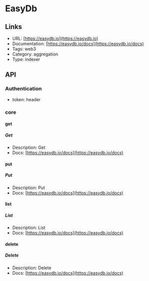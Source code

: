 # EasyDb

## Links

* URL: [https://easydb.io](https://easydb.io)
* Documentation: [https://easydb.io/docs](https://easydb.io/docs)
* Tags: web3
* Category: aggregation
* Type: indexer

## API

### Authentication

* token: header

### core

#### get

##### Get

* Description: Get
* Docs: [https://easydb.io/docs](https://easydb.io/docs)

#### put

##### Put

* Description: Put
* Docs: [https://easydb.io/docs](https://easydb.io/docs)

#### list

##### List

* Description: List
* Docs: [https://easydb.io/docs](https://easydb.io/docs)

#### delete

##### Delete

* Description: Delete
* Docs: [https://easydb.io/docs](https://easydb.io/docs)
